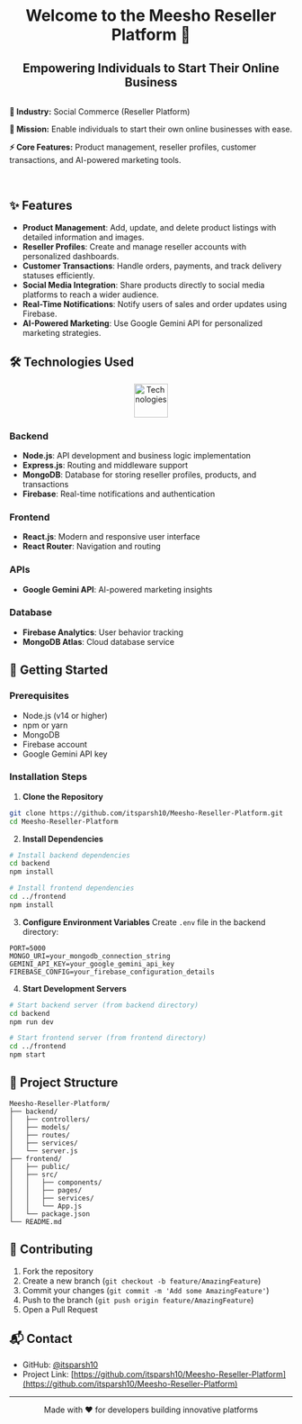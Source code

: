 


<h1 align="center">Welcome to the Meesho Reseller Platform 🚀</h1>
<h2 align="center">Empowering Individuals to Start Their Online Business</h2>

<div>
    <img>
    <p><strong>🔭 Industry:</strong> Social Commerce (Reseller Platform)</p>
    <p><strong>🌱 Mission:</strong> Enable individuals to start their own online businesses with ease.</p>
    <p><strong>⚡ Core Features:</strong> Product management, reseller profiles, customer transactions, and AI-powered marketing tools.</p>
</div>

<br clear="right">

## ✨ Features

- **Product Management**: Add, update, and delete product listings with detailed information and images.
- **Reseller Profiles**: Create and manage reseller accounts with personalized dashboards.
- **Customer Transactions**: Handle orders, payments, and track delivery statuses efficiently.
- **Social Media Integration**: Share products directly to social media platforms to reach a wider audience.
- **Real-Time Notifications**: Notify users of sales and order updates using Firebase.
- **AI-Powered Marketing**: Use Google Gemini API for personalized marketing strategies.

## 🛠️ Technologies Used

<p align="center">
    <img src="https://skillicons.dev/icons?i=nodejs,express,react,mongodb,firebase,graphql" alt="Technologies" height="60">
</p>

### Backend
- **Node.js**: API development and business logic implementation
- **Express.js**: Routing and middleware support
- **MongoDB**: Database for storing reseller profiles, products, and transactions
- **Firebase**: Real-time notifications and authentication

### Frontend
- **React.js**: Modern and responsive user interface
- **React Router**: Navigation and routing

### APIs 
- **Google Gemini API**: AI-powered marketing insights
 
### Database
- **Firebase Analytics**: User behavior tracking
- **MongoDB Atlas**: Cloud database service

## 🚀 Getting Started

### Prerequisites
- Node.js (v14 or higher)
- npm or yarn
- MongoDB
- Firebase account
- Google Gemini API key

### Installation Steps

1. **Clone the Repository**
```bash
git clone https://github.com/itsparsh10/Meesho-Reseller-Platform.git
cd Meesho-Reseller-Platform
```

2. **Install Dependencies**
```bash
# Install backend dependencies
cd backend
npm install

# Install frontend dependencies
cd ../frontend
npm install
```

3. **Configure Environment Variables**
Create `.env` file in the backend directory:
```env
PORT=5000
MONGO_URI=your_mongodb_connection_string
GEMINI_API_KEY=your_google_gemini_api_key
FIREBASE_CONFIG=your_firebase_configuration_details
```

4. **Start Development Servers**
```bash
# Start backend server (from backend directory)
cd backend
npm run dev

# Start frontend server (from frontend directory)
cd ../frontend
npm start
```

## 📁 Project Structure
```
Meesho-Reseller-Platform/
├── backend/
│   ├── controllers/
│   ├── models/
│   ├── routes/
│   ├── services/
│   └── server.js
├── frontend/
│   ├── public/
│   ├── src/
│   │   ├── components/
│   │   ├── pages/
│   │   ├── services/
│   │   └── App.js
│   └── package.json
└── README.md
```

## 🤝 Contributing

1. Fork the repository
2. Create a new branch (`git checkout -b feature/AmazingFeature`)
3. Commit your changes (`git commit -m 'Add some AmazingFeature'`)
4. Push to the branch (`git push origin feature/AmazingFeature`)
5. Open a Pull Request


## 📬 Contact

- GitHub: [@itsparsh10](https://github.com/itsparsh10)
- Project Link: [https://github.com/itsparsh10/Meesho-Reseller-Platform](https://github.com/itsparsh10/Meesho-Reseller-Platform)

---

<p align="center">Made with ❤️ for developers building innovative platforms</p>
